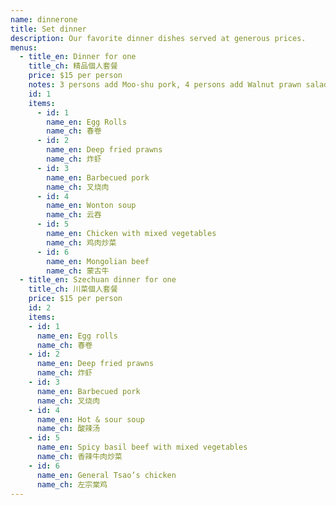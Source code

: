 ```yaml
---
name: dinnerone
title: Set dinner
description: Our favorite dinner dishes served at generous prices.
menus:
  - title_en: Dinner for one
    title_ch: 精品個人套餐
    price: $15 per person
    notes: 3 persons add Moo-shu pork, 4 persons add Walnut prawn salad
    id: 1
    items:
      - id: 1
        name_en: Egg Rolls
        name_ch: 春卷
      - id: 2
        name_en: Deep fried prawns
        name_ch: 炸虾
      - id: 3
        name_en: Barbecued pork
        name_ch: 叉烧肉
      - id: 4
        name_en: Wonton soup
        name_ch: 云吞
      - id: 5
        name_en: Chicken with mixed vegetables
        name_ch: 鸡肉炒菜
      - id: 6
        name_en: Mongolian beef
        name_ch: 蒙古牛
  - title_en: Szechuan dinner for one
    title_ch: 川菜個人套餐
    price: $15 per person
    id: 2
    items:
    - id: 1
      name_en: Egg rolls
      name_ch: 春卷
    - id: 2
      name_en: Deep fried prawns
      name_ch: 炸虾
    - id: 3
      name_en: Barbecued pork
      name_ch: 叉烧肉
    - id: 4
      name_en: Hot & sour soup
      name_ch: 酸辣汤
    - id: 5
      name_en: Spicy basil beef with mixed vegetables
      name_ch: 香辣牛肉炒菜
    - id: 6
      name_en: General Tsao’s chicken
      name_ch: 左宗棠鸡
---
```

